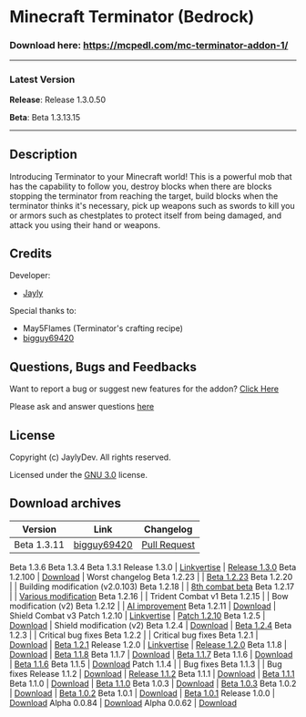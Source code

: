 # Minecraft Terminator (Bedrock)
### Download here: https://mcpedl.com/mc-terminator-addon-1/
-----

### Latest Version
**Release**: Release 1.3.0.50

**Beta**: Beta 1.3.13.15

-----
## Description
Introducing Terminator to your Minecraft world! This is a powerful mob that has the capability to follow you, destroy blocks when there are blocks stopping the terminator from reaching the target, build blocks when the terminator thinks it's necessary, pick up weapons such as swords to kill you or armors such as chestplates to protect itself from being damaged, and attack you using their hand or weapons.

## Credits
Developer: 
- [Jayly](https://mcpedl.com/user/itsdominicplays/)

Special thanks to:
- May5Flames (Terminator's crafting recipe)
- [bigguy69420](https://github.com/bigguy69420/terminator)

## Questions, Bugs and Feedbacks
Want to report a bug or suggest new features for the addon? [Click Here](https://github.com/JaylyDev/terminator/issues/new/choose)

Please ask and answer questions [here](https://discord.gg/Xn8TCJWA)

## License
Copyright (c) JaylyDev. All rights reserved.

Licensed under the [GNU 3.0](https://github.com/JaylyDev/terminator/blob/main/LICENSE.md) license.

## Download archives
Version | Link | Changelog
----|----|----|
Beta 1.3.11 | [bigguy69420](https://github.com/bigguy69420/terminator) | [Pull Request](https://github.com/JaylyDev/terminator/commit/d404c8581a90de6835cf18066e48ce6d16e9f021)
Beta 1.3.6
Beta 1.3.4
Beta 1.3.1
Release 1.3.0 | [Linkvertise](https://linkvertise.com/329333/mcrobot?o=sharing) | [Release 1.3.0](https://github.com/JaylyDev/terminator/blob/main/.github/Changelog/Release%201.3.0.md)
Beta 1.2.100 | [Download](https://www.youtube.com/watch?v=paJ57YMwNRE) | Worst changelog
Beta 1.2.23 | <!-- Unavailable --> | [Beta 1.2.23](https://github.com/JaylyDev/terminator/blob/main/.github/Changelog/Beta%201.2.23.md)
Beta 1.2.20 | <!-- Unavailable --> | Building modification (v2.0.103)
Beta 1.2.18 | <!-- Unavailable --> | [8th combat beta](https://github.com/JaylyDev/terminator/blob/main/.github/Changelog/Beta%201.2.18.md)
Beta 1.2.17 | <!-- Unavailable --> | [Various modification](https://github.com/JaylyDev/terminator/blob/main/.github/Changelog/Beta%201.2.17.md)
Beta 1.2.16 | <!-- Unavailable --> | Trident Combat v1
Beta 1.2.15 | <!-- Unavailable --> | Bow modification (v2)
Beta 1.2.12 | <!-- Unavailable --> | [AI improvement](https://discord.com/channels/570758760373420033/734424410668138576/880333140005105694)
Beta 1.2.11 | [Download](https://cdn.discordapp.com/attachments/571863283657867294/879602612373180416/terminator_v1.2.11.28.mcaddon) | Shield Combat v3
Patch 1.2.10 | [Linkvertise](https://linkvertise.com/329333/mcrobot?o=sharing) | [Patch 1.2.10](https://github.com/JaylyDev/terminator/blob/main/.github/Changelog/Release%201.2.10.md)
Beta 1.2.5 | [Download](https://cdn.discordapp.com/attachments/571863283657867294/878604848990388284/terminator_v1.2.5.30.mcaddon) | Shield modification (v2)
Beta 1.2.4 | [Download](https://cdn.discordapp.com/attachments/571863283657867294/877869489218260992/terminator_v1.2.4.mcaddon) | [Beta 1.2.4](https://github.com/JaylyDev/terminator/blob/main/.github/Changelog/Beta%201.2.4.md)
Beta 1.2.3 | <!-- Unavailable --> | Critical bug fixes
Beta 1.2.2 | <!-- Unavailable --> | Critical bug fixes
Beta 1.2.1 | [Download](https://cdn.discordapp.com/attachments/571863283657867294/877028828105551922/terminator_v1.2.1.mcaddon) | [Beta 1.2.1](https://github.com/JaylyDev/terminator/blob/main/.github/Changelog/Beta%201.2.1.md)
Release 1.2.0 | [Linkvertise](https://linkvertise.com/329333/mcrobot?o=sharing) | [Release 1.2.0](https://github.com/JaylyDev/terminator/blob/main/.github/Changelog/Release%201.2.0.md)
Beta 1.1.8 | [Download](https://cdn.discordapp.com/attachments/571863283657867294/874136416865648660/terminator_v1.1.8.39.mcaddon) | [Beta 1.1.8](https://github.com/JaylyDev/terminator/blob/main/.github/Changelog/Beta%201.1.8.md)
Beta 1.1.7 | [Download](https://cdn.discordapp.com/attachments/571863283657867294/872814082015768616/terminator_v1.1.7.25.mcaddon) | [Beta 1.1.7](https://github.com/JaylyDev/terminator/blob/main/.github/Changelog/Beta%201.1.7.md)
Beta 1.1.6 | [Download](https://cdn.discordapp.com/attachments/571863283657867294/870910373937696778/terminator_v1.1.6.15.mcaddon) | [Beta 1.1.6](https://github.com/JaylyDev/terminator/blob/main/.github/Changelog/Beta%201.1.6.md)
Beta 1.1.5 | [Download](https://cdn.discordapp.com/attachments/734424410668138576/869581610188673154/terminator_v1.1.5.8.mcaddon)
Patch 1.1.4 | <!--Linkvertise--> | Bug fixes
Beta 1.1.3 | | Bug fixes
Release 1.1.2 | [Download](https://www.mediafire.com/file/nb1terul8k6ne1p/terminator-v1.1.2.mcaddon/file) | [Release 1.1.2](https://github.com/JaylyDev/terminator/blob/main/.github/Changelog/Release%201.1.2.md)
Beta 1.1.1 | [Download](https://cdn.discordapp.com/attachments/571487722934370314/865053686391767060/terminator-v1.1.1.mcaddon) | [Beta 1.1.1](https://github.com/JaylyDev/terminator/blob/main/.github/Changelog/Beta%201.1.1.md)
Beta 1.1.0 | [Download](https://cdn.discordapp.com/attachments/571863283657867294/864757955656024114/terminator-v1.1.0.mcaddon) | [Beta 1.1.0](https://github.com/JaylyDev/terminator/blob/main/.github/Changelog/Beta%201.1.0.md)
Beta 1.0.3 | [Download](https://cdn.discordapp.com/attachments/571863283657867294/864072147777093662/terminator-v1.0.3.mcaddon) | [Beta 1.0.3](https://github.com/JaylyDev/terminator/blob/main/.github/Changelog/Beta%201.0.3.md)
Beta 1.0.2 | [Download](https://cdn.discordapp.com/attachments/571863283657867294/863371811050618880/terminator-v1.0.2.mcaddon) | [Beta 1.0.2](https://github.com/JaylyDev/terminator/blob/main/.github/Changelog/Beta%201.0.2.md)
Beta 1.0.1 | [Download](https://github.com/JaylyDev/terminator/blob/b9aa301070b29835625f4f4e735a023fba7b837a/terminator-v1.0.1.mcaddon?raw=true) | [Beta 1.0.1](https://github.com/JaylyDev/terminator/blob/main/.github/Changelog/Beta%201.0.1.md)
Release 1.0.0 | [Download](https://bit.ly/mcrobot100)
Alpha 0.0.84 | [Download](https://cdn.discordapp.com/attachments/734424410668138576/858238393108004864/terminator-v0.0.84.mcaddon)
Alpha 0.0.62 | [Download](https://cdn.discordapp.com/attachments/571487722934370314/885131223700221952/0.0.62-beta-manhunt-terminator.mcaddon)
